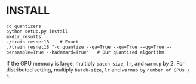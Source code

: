 INSTALL
====

````
cd quantizers
python setup.py install
mkdir results
./train resnet18    # Exact
./train resnet18 "-c quantize --qa=True --qw=True --qg=True --persample=True --hadamard=True"   # Our quantized algorithm
````

If the GPU memory is large, multiply `batch-size`, `lr`, and `warmup` by 2. For distributed setting, multiply `batch-size`, `lr` and `warmup` by `number of GPUs / 4`.
